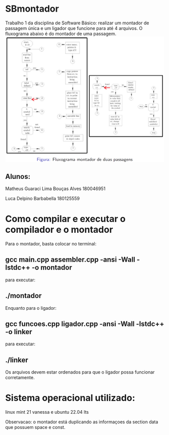 # SBmontador
Trabalho 1 da disciplina de Software Básico: realizar um montador de passagem única e um ligador que funcione para até 4 arquivos. O fluxograma abaixo é do montador de uma passagem.
![Fluxograma do montador](/images/fluxograma.png)

## Alunos:

Matheus Guaraci Lima Bouças Alves 180046951

Luca Delpino Barbabella 180125559

# Como compilar e executar o compilador e o montador
Para o montador, basta colocar no terminal:

## gcc main.cpp assembler.cpp -ansi -Wall -lstdc++ -o montador

para executar:

## ./montador <arquivo>

Enquanto para o ligador:

## gcc funcoes.cpp ligador.cpp -ansi -Wall -lstdc++ -o linker

para executar:

## ./linker <arquivo> <arquivo> <arquivo> <arquivo>
 
Os arquivos devem estar ordenados para que o ligador possa funcionar corretamente.
 
# Sistema operacional utilizado:
linux mint 21 vanessa e ubuntu 22.04 lts

Observacao: o montador está duplicando as informaçoes da section data que possuem space e const.
